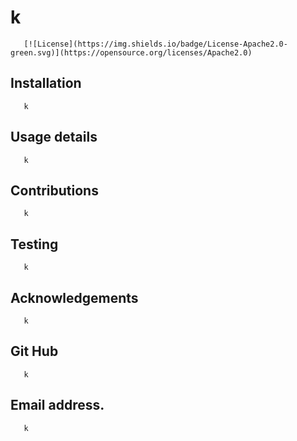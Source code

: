 # k


       [![License](https://img.shields.io/badge/License-Apache2.0-green.svg)](https://opensource.org/licenses/Apache2.0)
       
       
   ## Installation
       
       k
       
   ## Usage details
       
       k
       
   ## Contributions
       
       k
       
   ## Testing
       
       k
       
   ## Acknowledgements

       k
    
   ## Git Hub
       
       k
       
   ## Email address.
       
       k
       
